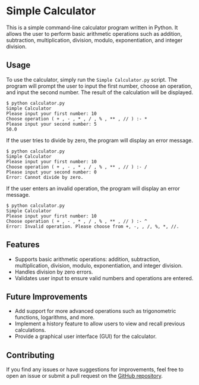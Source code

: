 # Simple Calculator

This is a simple command-line calculator program written in Python. It allows the user to perform basic arithmetic operations such as addition, subtraction, multiplication, division, modulo, exponentiation, and integer division.

## Usage

To use the calculator, simply run the `Simple Calculator.py` script. The program will prompt the user to input the first number, choose an operation, and input the second number. The result of the calculation will be displayed.

```
$ python calculator.py
Simple Calculator
Please input your first number: 10
Choose operation ( + , - , * , / , % , ** , // ) :- *
Please input your second number: 5
50.0
```

If the user tries to divide by zero, the program will display an error message.

```
$ python calculator.py
Simple Calculator
Please input your first number: 10
Choose operation ( + , - , * , / , % , ** , // ) :- /
Please input your second number: 0
Error: Cannot divide by zero.
```

If the user enters an invalid operation, the program will display an error message.

```
$ python calculator.py
Simple Calculator
Please input your first number: 10
Choose operation ( + , - , * , / , % , ** , // ) :- ^
Error: Invalid operation. Please choose from +, -, , /, %, *, //.
```

## Features

- Supports basic arithmetic operations: addition, subtraction, multiplication, division, modulo, exponentiation, and integer division.
- Handles division by zero errors.
- Validates user input to ensure valid numbers and operations are entered.

## Future Improvements

- Add support for more advanced operations such as trigonometric functions, logarithms, and more.
- Implement a history feature to allow users to view and recall previous calculations.
- Provide a graphical user interface (GUI) for the calculator.

## Contributing

If you find any issues or have suggestions for improvements, feel free to open an issue or submit a pull request on the [GitHub repository](https://github.com/MMTalal/Project-2_Python).
